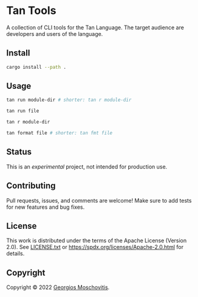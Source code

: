 # Tan Tools

A collection of CLI tools for the Tan Language. The target audience are developers
and users of the language.

## Install

```sh
cargo install --path .
```

## Usage

```sh
tan run module-dir # shorter: tan r module-dir
```

```sh
tan run file
```

```sh
tan r module-dir
```

```sh
tan format file # shorter: tan fmt file
```

## Status

This is an _experimental_ project, not intended for production use.

## Contributing

Pull requests, issues, and comments are welcome! Make sure to add tests for new
features and bug fixes.

## License

This work is distributed under the terms of the Apache License (Version 2.0). See [LICENSE.txt](LICENSE.txt) or <https://spdx.org/licenses/Apache-2.0.html> for details.

## Copyright

Copyright © 2022 [Georgios Moschovitis](https://gmosx.ninja).